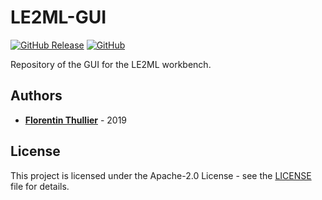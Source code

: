 # LE2ML-GUI

[![GitHub Release](https://img.shields.io/github/release/FlorentinTh/LE2ML-GUI?style=flat-square)](https://github.com/FlorentinTh/LE2ML-GUI/releases) [![GitHub](https://img.shields.io/github/license/FlorentinTh/LE2ML-GUI?style=flat-square)](https://github.com/FlorentinTh/LE2ML-GUI/blob/master/LICENSE)

Repository of the GUI for the LE2ML workbench.

## Authors

- [**Florentin Thullier**](https://github.com/FlorentinTh) - 2019

## License

This project is licensed under the Apache-2.0 License - see the [LICENSE](LICENSE) file for details.
